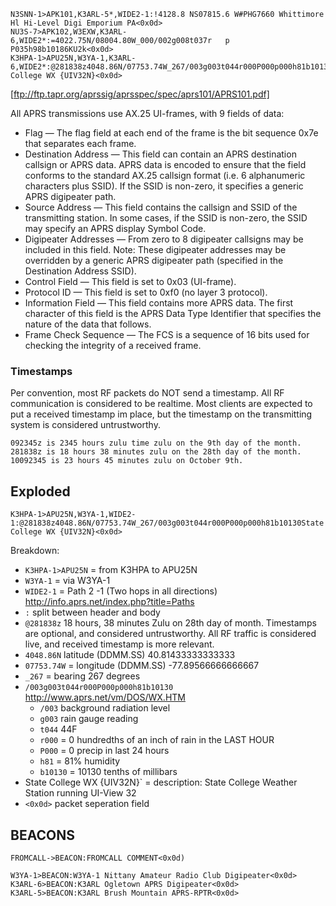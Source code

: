 

````
N3SNN-1>APK101,K3ARL-5*,WIDE2-1:!4128.8 NS07815.6 W#PHG7660 Whittimore Hl Hi-Level Digi Emporium PA<0x0d>
NU3S-7>APK102,W3EXW,K3ARL-6,WIDE2*:=4022.75N/08004.80W_000/002g008t037r   p   P035h98b10186KU2k<0x0d>
K3HPA-1>APU25N,W3YA-1,K3ARL-6,WIDE2*:@281838z4048.86N/07753.74W_267/003g003t044r000P000p000h81b10130State College WX {UIV32N}<0x0d>
````


[ftp://ftp.tapr.org/aprssig/aprsspec/spec/aprs101/APRS101.pdf]

All APRS transmissions use AX.25 UI-frames, with 9 fields of data:

* Flag — The flag field at each end of the frame is the bit sequence 0x7e
that separates each frame.
*  Destination Address — This field can contain an APRS destination
callsign or APRS data. APRS data is encoded to ensure that the field
conforms to the standard AX.25 callsign format (i.e. 6 alphanumeric
characters plus SSID). If the SSID is non-zero, it specifies a generic
APRS digipeater path.
* Source Address — This field contains the callsign and SSID of the
transmitting station. In some cases, if the SSID is non-zero, the SSID
may specify an APRS display Symbol Code.
* Digipeater Addresses — From zero to 8 digipeater callsigns may be
included in this field. Note: These digipeater addresses may be
overridden by a generic APRS digipeater path (specified in the
Destination Address SSID).
* Control Field — This field is set to 0x03 (UI-frame).
* Protocol ID — This field is set to 0xf0 (no layer 3 protocol).
* Information Field — This field contains more APRS data. The first
character of this field is the APRS Data Type Identifier that specifies the
nature of the data that follows.
* Frame Check Sequence — The FCS is a sequence of 16 bits used for
checking the integrity of a received frame.

### Timestamps

Per convention, most RF packets do NOT send a timestamp. All RF communication is considered to be
realtime. Most clients are expected to put a received timestamp im place, but the timestamp on the
transmitting system is considered untrustworthy.

    092345z is 2345 hours zulu time zulu on the 9th day of the month.
    281838z is 18 hours 38 minutes zulu on the 28th day of the month.
    10092345 is 23 hours 45 minutes zulu on October 9th.
    

## Exploded

`K3HPA-1>APU25N,W3YA-1,WIDE2-1:@281838z4048.86N/07753.74W_267/003g003t044r000P000p000h81b10130State College WX {UIV32N}<0x0d>`

Breakdown:

* `K3HPA-1>APU25N` = from K3HPA to APU25N
* `W3YA-1` = via W3YA-1
* `WIDE2-1` = Path 2 -1 (Two hops in all directions) http://info.aprs.net/index.php?title=Paths
* `:` split between header and body
* `@281838z` 18 hours, 38 minutes Zulu on 28th day of month. Timestamps are optional, and considered untrustworthy. All RF traffic is considered live, and received timestamp is more relevant.
* `4048.86N`  latitude (DDMM.SS) 40.81433333333333
* `07753.74W` = longitude (DDMM.SS)  -77.89566666666667
* `_267` = bearing 267 degrees
* `/003g003t044r000P000p000h81b10130`  http://www.aprs.net/vm/DOS/WX.HTM
  * `/003` background radiation level
  * `g003` rain gauge reading
  * `t044` 44F
  * `r000` = 0 hundredths of an inch of rain in the LAST HOUR
  * `P000` = 0 precip in last 24 hours
  * `h81` = 81% humidity
  * `b10130` = 10130 tenths of millibars
* State College WX {UIV32N}` = description: State College Weather Station running UI-View 32
* `<0x0d>` packet seperation field


## BEACONS


`FROMCALL->BEACON:FROMCALL COMMENT<0x0d)`

```
W3YA-1>BEACON:W3YA-1 Nittany Amateur Radio Club Digipeater<0x0d>
K3ARL-6>BEACON:K3ARL Ogletown APRS Digipeater<0x0d>
K3ARL-5>BEACON:K3ARL Brush Mountain APRS-RPTR<0x0d>
```

